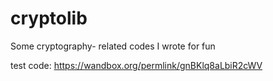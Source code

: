 # cryptolib
Some cryptography- related codes I wrote for fun

test code: https://wandbox.org/permlink/gnBKlq8aLbiR2cWV
